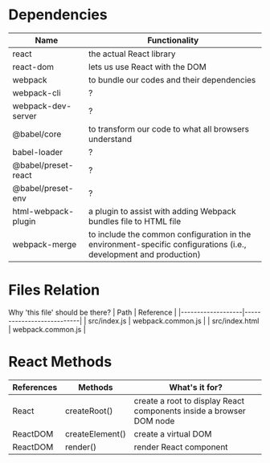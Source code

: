 # Dependencies
| Name                | Functionality                                                                                                     |
|---------------------|-------------------------------------------------------------------------------------------------------------------|
| react               | the actual React library                                                                                          |
| react-dom           | lets us use React with the DOM                                                                                    |
| webpack             | to bundle our codes and their dependencies                                                                        |
| webpack-cli         | ?                                                                                                                 |
| webpack-dev-server  | ?                                                                                                                 |
| @babel/core         | to transform our code to what all browsers understand                                                             |
| babel-loader        | ?                                                                                                                 |
| @babel/preset-react | ?                                                                                                                 |
| @babel/preset-env   | ?                                                                                                                 |
| html-webpack-plugin | a plugin to assist with adding Webpack bundles file to HTML file                                                  |
| webpack-merge       | to include the common configuration in the environment-specific configurations (i.e., development and production) |

# Files Relation
Why 'this file' should be there?
| Path              | Reference                 |
|-------------------|---------------------------|
| src/index.js      | webpack.common.js         |
| src/index.html    | webpack.common.js         |

# React Methods
| References | Methods         | What's it for?                                                      |
|------------|-----------------|---------------------------------------------------------------------|
| React      | createRoot()    | create a root to display React components inside a browser DOM node |
| ReactDOM   | createElement() | create a virtual DOM                                                |
| ReactDOM   | render()        | render React component                                              |
